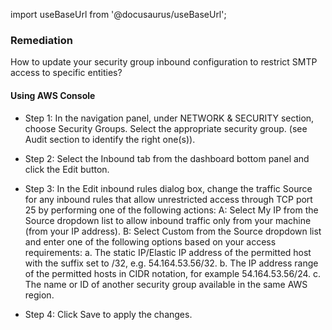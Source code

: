 import useBaseUrl from '@docusaurus/useBaseUrl';

### Remediation
How to update your security group inbound configuration to restrict SMTP access to specific entities?

#### Using AWS Console

- Step 1: In the navigation panel, under NETWORK & SECURITY section, choose Security Groups. Select the appropriate security group.
		(see Audit section to identify the right one(s)).

- Step 2: Select the Inbound tab from the dashboard bottom panel and click the Edit button.

- Step 3: In the Edit inbound rules dialog box, change the traffic Source for any inbound rules that allow unrestricted access through TCP port 25 by performing one of the following actions:
	 A: Select My IP from the Source dropdown list to allow inbound traffic only from your machine (from your IP address).
	 B: Select Custom from the Source dropdown list and enter one of the following options based on your access requirements:
		a. The static IP/Elastic IP address of the permitted host with the suffix set to /32, e.g. 54.164.53.56/32.
		b. The IP address range of the permitted hosts in CIDR notation, for example 54.164.53.56/24.
		c. The name or ID of another security group available in the same AWS region.

- Step 4: Click Save to apply the changes.